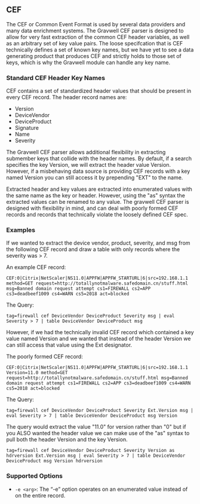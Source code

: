 ## CEF

The CEF or Common Event Format is used by several data providers and many data enrichment systems.  The Gravwell CEF parser is designed to allow for very fast extraction of the common CEF header variables, as well as an arbitrary set of key value pairs.  The loose specifcation that is CEF technically defines a set of known key names, but we have yet to see a data generating product that produces CEF and strictly holds to those set of keys, which is why the Gravwell module can handle any key name.

### Standard CEF Header Key Names

CEF contains a set of standardized header values that should be present in every CEF record.  The header record names are:

* Version
* DeviceVendor
* DeviceProduct
* Signature
* Name
* Severity

The Gravwell CEF parser allows additional flexibility in extracting submember keys that collide with the header names.  By default, if a search specifies the key Version, we will extract the header value Version.  However, if a misbehaving data source is providing CEF records with a key named Version you can still access it by prepending "EXT" to the name.

Extracted header and key values are extracted into enumerated values with the same name as the key or header.  However, using the "as" syntax the extracted values can be renamed to any value.  The gravwell CEF parser is designed with flexibility in mind, and can deal with poorly formed CEF records and records that technically violate the loosely defined CEF spec.

### Examples

If we wanted to extract the device vendor, product, severity, and msg from the following CEF record and draw a table with only records where the severity was > 7.

An example CEF record:

```
CEF:0|Citrix|NetScaler|NS11.0|APPFW|APPFW_STARTURL|6|src=192.168.1.1 method=GET request=http://totallynotmalware.safedomain.cn/stuff.html msg=Banned domain request attempt cs1=FIREWALL cs2=APP cs3=deadbeef1009 cs4=WARN cs5=2018 act=blocked
```

The Query:

```
tag=firewall cef DeviceVendor DeviceProduct Severity msg | eval Severity > 7 | table DeviceVendor DeviceProduct msg
```

However, if we had the technically invalid CEF record which contained a key value named Version and we wanted that instead of the header Version we can still access that value using the Ext designator.

The poorly formed CEF record:

```
CEF:0|Citrix|NetScaler|NS11.0|APPFW|APPFW_STARTURL|6|src=192.168.1.1 Version=11.0 method=GET request=http://totallynotmalware.safedomain.cn/stuff.html msg=Banned domain request attempt cs1=FIREWALL cs2=APP cs3=deadbeef1009 cs4=WARN cs5=2018 act=blocked
```

The Query:

```
tag=firewall cef DeviceVendor DeviceProduct Severity Ext.Version msg | eval Severity > 7 | table DeviceVendor DeviceProduct msg Version
```

The query would extract the value "11.0" for version rather than "0" but if you ALSO wanted the header value we can make use of the "as" syntax to pull both the header Version and the key Version.

```
tag=firewall cef DeviceVendor DeviceProduct Severity Version as hdrversion Ext.Version msg | eval Severity > 7 | table DeviceVendor DeviceProduct msg Version hdrversion
```

### Supported Options

* `-e <arg>`: The “-e” option operates on an enumerated value instead of on the entire record.
